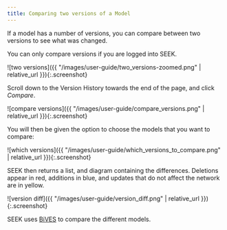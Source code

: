 ```yaml
---
title: Comparing two versions of a Model
---
```



If a model has a number of versions, you can compare between two versions to see what was changed.

You can only compare versions if you are logged into SEEK.

![two versions]({{ "/images/user-guide/two_versions-zoomed.png" | relative_url }}){:.screenshot}

Scroll down to the Version History towards the end of the page, and click _Compare_.

![compare versions]({{ "/images/user-guide/compare_versions.png" | relative_url }}){:.screenshot}

You will then be given the option to choose the models that you want to compare:

![which versions]({{ "/images/user-guide/which_versions_to_compare.png" | relative_url }}){:.screenshot}

SEEK then returns a list, and diagram containing the differences.
Deletions appear in red, additions in blue, and updates that do not affect the network are in yellow.

![version diff]({{ "/images/user-guide/version_diff.png" | relative_url }}){:.screenshot}

SEEK uses [BiVES](https://sems.uni-rostock.de/projects/bives/) to compare the different models.
